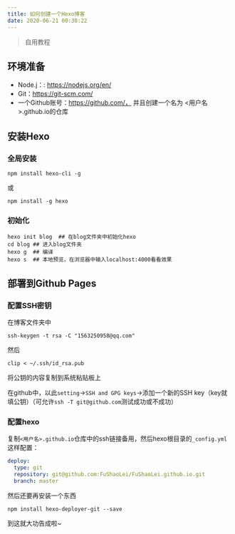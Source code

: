 ```yaml
---
title: 如何创建一个Hexo博客
date: 2020-06-21 00:38:22
---
```


> 自用教程

## 环境准备
- Node.j：: https://nodejs.org/en/
- Git：https://git-scm.com/
- 一个Github账号：https://github.com/， 并且创建一个名为 <用户名>.github.io的仓库

## 安装Hexo
### 全局安装

```npm
npm install hexo-cli -g
```
或
```npm
npm install -g hexo
```


### 初始化
```npm
hexo init blog  ## 在blog文件夹中初始化hexo
cd blog ## 进入blog文件夹
hexo g  ## 编译
hexo s  ## 本地预览，在浏览器中输入localhost:4000看看效果
```

## 部署到Github Pages
### 配置SSH密钥
在博客文件夹中
```npm
ssh-keygen -t rsa -C "1563250958@qq.com" 
```
然后
```npm
clip < ~/.ssh/id_rsa.pub
```
将公钥的内容复制到系统粘贴板上

在github中，以此`setting`->`SSH and GPG keys`->添加一个新的SSH key（key就填公钥）（可允许`ssh -T git@github.com`测试成功或不成功）

### 配置hexo
复制`<用户名>.github.io`仓库中的ssh链接备用，然后hexo根目录的`_config.yml`这样配置：
```yml
deploy:
  type: git
  repository: git@github.com:FuShaoLei/FuShaoLei.github.io.git
  branch: master
```
然后还要再安装一个东西

```npm
npm install hexo-deployer-git --save
```
到这就大功告成啦~